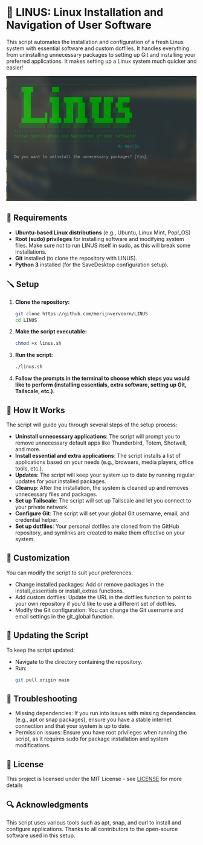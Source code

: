# 🐧 LINUS: Linux Installation and Navigation of User Software

This script automates the installation and configuration of a fresh Linux system with essential software and custom dotfiles. It handles everything from uninstalling unnecessary packages to setting up Git and installing your preferred applications. It makes setting up a Linux system much quicker and easier!

![Image](./assets/linus-terminal.png)

## 🔩 Requirements

- **Ubuntu-based Linux distributions** (e.g., Ubuntu, Linux Mint, Pop!_OS)
- **Root (sudo) privileges** for installing software and modifying system files. Make sure not to run LINUS itself in sudo, as this will break some installations.
- **Git** installed (to clone the repository with LINUS).
- **Python 3** installed (for the SaveDesktop configuration setup).

## 🪛 Setup

1. **Clone the repository:**
   ```bash
   git clone https://github.com/merijnvervoorn/LINUS
   cd LINUS
   ```
2. **Make the script executable:**

    ```bash
   chmod +x linus.sh
    ```

4. **Run the script:**

    ```bash
   ./linus.sh
    ```

5. **Follow the prompts in the terminal to choose which steps you would like to perform (installing essentials, extra software, setting up Git, Tailscale, etc.).**

## 🔩 How It Works

The script will guide you through several steps of the setup process:
- **Uninstall unnecessary applications**: The script will prompt you to remove unnecessary default apps like Thunderbird, Totem, Shotwell, and more.
- **Install essential and extra applications**: The script installs a list of applications based on your needs (e.g., browsers, media players, office tools, etc.).
- **Updates**: The script will keep your system up to date by running regular updates for your installed packages.
- **Cleanup**: After the installation, the system is cleaned up and removes unnecessary files and packages.
- **Set up Tailscale**: The script will set up Tailscale and let you connect to your private network.
- **Configure Git**: The script will set your global Git username, email, and credential helper.
- **Set up dotfiles**: Your personal dotfiles are cloned from the GitHub repository, and symlinks are created to make them effective on your system.

## 🔨 Customization

You can modify the script to suit your preferences:

- Change installed packages: Add or remove packages in the install_essentials or install_extras functions.
- Add custom dotfiles: Update the URL in the dotfiles function to point to your own repository if you'd like to use a different set of dotfiles.
- Modify the Git configuration: You can change the Git username and email settings in the git_global function.

## 🔗 Updating the Script

To keep the script updated:

- Navigate to the directory containing the repository.
- Run:
    ```bash
    git pull origin main
    ```

## 🔬 Troubleshooting

- Missing dependencies: If you run into issues with missing dependencies (e.g., apt or snap packages), ensure you have a stable internet connection and that your system is up to date.
- Permission issues: Ensure you have root privileges when running the script, as it requires sudo for package installation and system modifications.

## 📜 License

This project is licensed under the MIT License - see [LICENSE](LICENSE) for more details

## 🔍 Acknowledgments

This script uses various tools such as apt, snap, and curl to install and configure applications.
Thanks to all contributors to the open-source software used in this setup.
